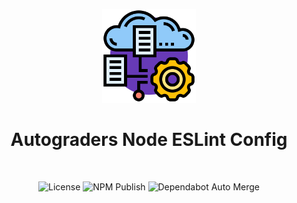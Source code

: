 <p align="center">
  <a href="">
    <img width="150" height="150" src="https://raw.githubusercontent.com/autograders/logo/main/logo/graders.png">
  </a>
</p>

<h1 align="center">Autograders Node ESLint Config</h1>

<br>

<p align="center">
  <img alt="License" src="https://img.shields.io/github/license/autograders/eslint-config-node" />
  <img alt="NPM Publish" src="https://github.com/autograders/eslint-config-node/actions/workflows/publish.yml/badge.svg" />
  <img alt="Dependabot Auto Merge" src="https://github.com/autograders/eslint-config-node/actions/workflows/auto-merge.yml/badge.svg" />
</p>
